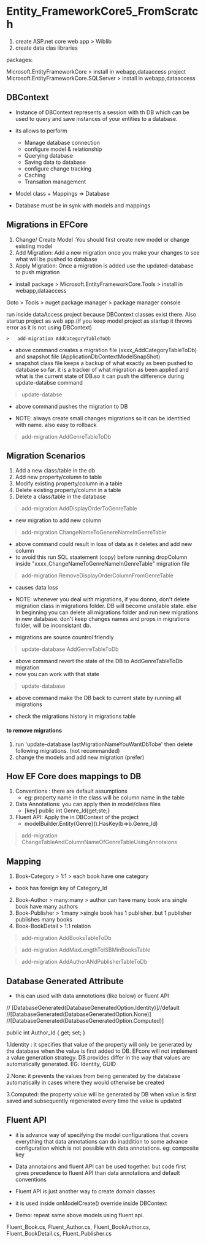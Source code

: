 # Entity_FrameworkCore5_FromScratch

1. create ASP.net core web app > Wiblib
2. create data clas libraries


packages:

Microsoft.EntityFrameworkCore > install in webapp,dataaccess project
Microsoft.EntityFrameworkCore.SQLServer > install in webapp,dataaccess

## DBContext
* Instance of DBContext represents a session with th DB which can be used to query and save instances of your entities to a database.
* its allows to perform
    * Manage database connection
    * configure model & relationship
    * Querying database
    * Saving data to database
    * configure change tracking
    * Caching
    * Transation management


* Model class + Mappings => Database 
* Database must be in synk with models and mappings

## Migrations in EFCore
1. Change/ Create Model :You should first create new model or change existing model
2. Add Migration: Add a new migration once you make your changes to see what will be pushed to database
3. Apply Migration: Once a migration is added use the updated-database to push migration

* install package > Microsoft.EntityFrameworkCore.Tools > install in webapp,dataaccess

Goto > Tools > nuget package manager > package manager console

run inside dataAccess project because DBContext classes exist there. Also startup project as web app.(if you keep model project as startup it throws error as it is not using DBContext)

    >   add-migration AddCategoryTableToDb

* above command creates a migration file (xxxx_AddCategoryTableToDb) and snapshot file (ApplicationDbContextModelSnapShot)
* snapshot class file keeps a backup of what exactly as been pushed to database so far. it is a tracker of what migration as been applied and what is the current state of DB.so it can push the difference during update-databse command

 >  update-databse

 * above command pushes the migration to DB

 * NOTE: always create small changes migrations so it can be identitied with name. also easy to rollback

 >   add-migration AddGenreTableToDb

 ## Migration Scenarios
 1. Add a new class/table in the db
 2. Add new property/column to table
 3. Modify existing property/column in a table
 4. Delete existing property/column in a table
 5. Delete a class/table in the database

>  add-migration AddDisplayOrderToGenreTable
* new migration to add new column

>  add-migration ChangeNameToGenereNameInGenreTable

 * above command could result in loss of data as it deletes and add new column
 * to avoid this run SQL staatement (copy) before running dropColumn inside "xxxx_ChangeNameToGenreNameInGenreTable" migration file

> add-migration RemoveDisplayOrderColumnFromGenreTable
* causes data loss

* NOTE: whenever you deal with migrations, if you donno, don't delete migration class in migrations folder. DB will become unstable state.
else In beginning you can delete all migrations folder and run new migrations in new database. don't keep changes names and props in migrations folder, will be inconsistant db.
* migrations are source countrol friendly

 > update-database AddGenreTableToDb
 * above command revert the state of the DB to AddGenreTableToDb migration
* now you can work with that state

> update-database
* above command make the DB back to current state by running all migrations

* check the migrations history in migrations table

#### to remove migrations
1. run 'update-database lastMigrationNameYouWantDbTobe' then delete following migrations. (not recommanded)
2. change the models and add new migration (prefer) 

## How EF Core does mappings to DB
1. Conventions : there are default assumptions
    * eg: property name in the class will be column name in the table
2. Data Annotations: you can apply then in model/class files
    * [key] public int Genre_Id{get;ste;}
3. Fluent API: Apply the in DBContext of the project
    * modelBuilder.Entity{Genre}().HasKey(b=>b.Genre_Id)

> add-migration ChangeTableAndColumnNameOfGenreTableUsingAnnotaions

## Mapping
1. Book-Category > 1:1 > each book have one category
* book has foreign key of Category_Id

2. Book-Author > many:many > author can have many book ans single book have many authors
3. Book-Publisher > 1:many >single book has 1 publisher. but 1 publisher publishes many books
4. Book-BookDetail > 1:1 relation

> add-migration AddBooksTableToDb

> add-migration AddMaxLengthToISBMinBooksTable

> add-migration AddAuthorANdPublisherTableToDb


## Database Generated Attribute
* this can used with data annototions (like below) or fluent API 

// [DatabaseGenerated(DatabaseGeneratedOption.Identity)]//default
//[DatabaseGenerated(DatabaseGeneratedOption.None)] 
//[DatabaseGenerated(DatabaseGeneratedOption.Computed)]

public int Author_Id { get; set; }

1.Identity : it specifies that value of the property will only be generated by the database when the value is first added to DB. EFcore will not implement a value generation strategy. DB provides differ in the way that values are automatically generated. EG: Identity, GUID

2.None: it prevents the values from being generated by the database automatically in cases where they would otherwise be created

3.Computed: the property value will be generated by DB when value is first saved and subsequently regenerated every time the value is updated

## Fluent API
* it is advance way of specifying the model configurations that covers everything that data annotations can do inaddition to some advance configuration which is not possible with data annotations. eg: composite key
* Data annotaions and fluent API can be used together. but code first gives precedence to fluent API than data annotations and default conventions
* Fluent API is just another way to create domain classes
* it is used inside onModelCreate() override inside DBContext

* Demo: repeat same above models using fluent api.

Fluent_Book.cs, Fluent_Author.cs, Fluent_BookAuthor.cs, Fluent_BookDetail.cs,  Fluent_Publisher.cs


